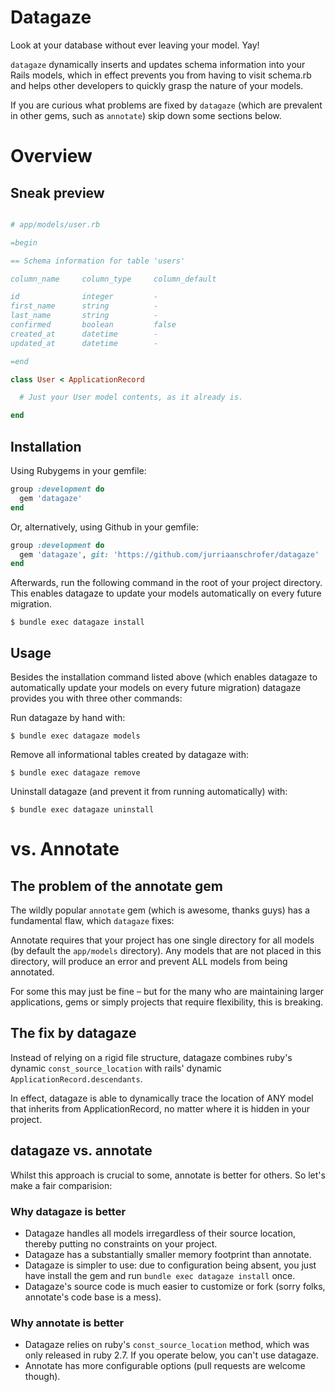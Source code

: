 
# Datagaze

Look at your database without ever leaving your model. Yay!

`datagaze` dynamically inserts and updates schema information into your Rails models, which in effect prevents you from having to visit schema.rb and helps other developers to quickly grasp the nature of your models.

If you are curious what problems are fixed by `datagaze` (which are prevalent in other gems, such as `annotate`) skip down some sections below.

# Overview

## Sneak preview

```ruby

# app/models/user.rb

=begin

== Schema information for table 'users'

column_name     column_type     column_default     

id              integer         -                  
first_name      string          -                  
last_name       string          -
confirmed       boolean         false
created_at      datetime        -                  
updated_at      datetime        -                  

=end

class User < ApplicationRecord

  # Just your User model contents, as it already is.

end

```

## Installation

Using Rubygems in your gemfile:
```ruby
group :development do
  gem 'datagaze'
end
```

Or, alternatively, using Github in your gemfile:
```ruby
group :development do
  gem 'datagaze', git: 'https://github.com/jurriaanschrofer/datagaze'
end
```

Afterwards, run the following command in the root of your project directory. This enables datagaze to update your models automatically on every future migration.

```
$ bundle exec datagaze install
```

## Usage

Besides the installation command listed above (which enables datagaze to automatically update your models on every future migration) datagaze provides you with three other commands:

Run datagaze by hand with:
```
$ bundle exec datagaze models
```

Remove all informational tables created by datagaze with:
```
$ bundle exec datagaze remove
```

Uninstall datagaze (and prevent it from running automatically) with:
```
$ bundle exec datagaze uninstall
```

# vs. Annotate

## The problem of the annotate gem

The wildly popular `annotate` gem (which is awesome, thanks guys) has a fundamental flaw, which `datagaze` fixes:

Annotate requires that your project has one single directory for all models (by default the `app/models` directory). Any models that are not placed in this directory, will produce an error and prevent ALL models from being annotated. 

For some this may just be fine – but for the many who are maintaining larger applications, gems or simply projects that require flexibility, this is breaking.

## The fix by datagaze

Instead of relying on a rigid file structure, datagaze combines ruby's dynamic `const_source_location` with rails' dynamic `ApplicationRecord.descendants`. 

In effect, datagaze is able to dynamically trace the location of ANY model that inherits from ApplicationRecord, no matter where it is hidden in your project.

## datagaze vs. annotate

Whilst this approach is crucial to some, annotate is better for others. So let's make a fair comparision:

### Why datagaze is better

- Datagaze handles all models irregardless of their source location, thereby putting no constraints on your project.
- Datagaze has a substantially smaller memory footprint than annotate.
- Datagaze is simpler to use: due to configuration being absent, you just have install the gem and run `bundle exec datagaze install` once.
- Datagaze's source code is much easier to customize or fork (sorry folks, annotate's code base is a mess).

### Why annotate is better

- Datagaze relies on ruby's `const_source_location` method, which was only released in ruby 2.7. If you operate below, you can't use datagaze.
- Annotate has more configurable options (pull requests are welcome though).




